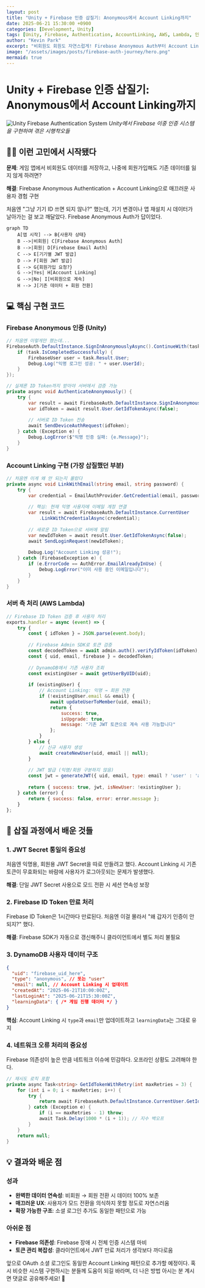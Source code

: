 ```yaml
---
layout: post
title: "Unity + Firebase 인증 삽질기: Anonymous에서 Account Linking까지"
date: 2025-06-21 15:30:00 +0900
categories: [Development, Unity]
tags: [Unity, Firebase, Authentication, AccountLinking, AWS, Lambda, 인증시스템, 게임개발]
author: "Kevin Park"
excerpt: "비회원도 회원도 자연스럽게! Firebase Anonymous Auth부터 Account Linking까지 실제 구현 과정의 시행착오와 해결책"
image: "/assets/images/posts/firebase-auth-journey/hero.png"
mermaid: true
---
```


# Unity + Firebase 인증 삽질기: Anonymous에서 Account Linking까지

![Unity Firebase Authentication System](/assets/images/posts/firebase-auth-journey/hero.png)
*Unity에서 Firebase 이중 인증 시스템을 구현하며 겪은 시행착오들*

## 🤦‍♂️ 이런 고민에서 시작됐다

**문제**: 게임 앱에서 비회원도 데이터를 저장하고, 나중에 회원가입해도 기존 데이터를 잃지 않게 하려면?

**해결**: Firebase Anonymous Authentication + Account Linking으로 매끄러운 사용자 경험 구현

처음엔 "그냥 기기 ID 쓰면 되지 않나?" 했는데, 기기 변경이나 앱 재설치 시 데이터가 날아가는 걸 보고 깨달았다. Firebase Anonymous Auth가 답이었다.

```mermaid
graph TD
    A[앱 시작] --> B{사용자 상태}
    B -->|비회원| C[Firebase Anonymous Auth]
    B -->|회원| D[Firebase Email Auth]
    C --> E[기기별 JWT 발급]
    D --> F[회원 JWT 발급]
    E --> G{회원가입 요청?}
    G -->|Yes| H[Account Linking]
    G -->|No| I[비회원으로 계속]
    H --> J[기존 데이터 + 회원 전환]
```

## 💻 핵심 구현 코드

### Firebase Anonymous 인증 (Unity)

```csharp
// 처음엔 이렇게만 했는데...
FirebaseAuth.DefaultInstance.SignInAnonymouslyAsync().ContinueWith(task => {
    if (task.IsCompletedSuccessfully) {
        FirebaseUser user = task.Result.User;
        Debug.Log("익명 로그인 성공: " + user.UserId);
    }
});

// 실제론 ID Token까지 받아야 서버에서 검증 가능
private async void AuthenticateAnonymously() {
    try {
        var result = await FirebaseAuth.DefaultInstance.SignInAnonymouslyAsync();
        var idToken = await result.User.GetIdTokenAsync(false);
        
        // 서버로 ID Token 전송
        await SendDeviceAuthRequest(idToken);
    } catch (Exception e) {
        Debug.LogError($"익명 인증 실패: {e.Message}");
    }
}
```

### Account Linking 구현 (가장 삽질했던 부분)

```csharp
// 처음엔 이게 왜 안 되는지 몰랐다
private async void LinkWithEmail(string email, string password) {
    try {
        var credential = EmailAuthProvider.GetCredential(email, password);
        
        // 핵심: 현재 익명 사용자에 이메일 계정 연결
        var result = await FirebaseAuth.DefaultInstance.CurrentUser
            .LinkWithCredentialAsync(credential);
            
        // 새로운 ID Token으로 서버에 알림
        var newIdToken = await result.User.GetIdTokenAsync(false);
        await SendLoginRequest(newIdToken);
        
        Debug.Log("Account Linking 성공!");
    } catch (FirebaseException e) {
        if (e.ErrorCode == AuthError.EmailAlreadyInUse) {
            Debug.LogError("이미 사용 중인 이메일입니다");
        }
    }
}
```

### 서버 측 처리 (AWS Lambda)

```javascript
// Firebase ID Token 검증 후 사용자 처리
exports.handler = async (event) => {
    try {
        const { idToken } = JSON.parse(event.body);
        
        // Firebase Admin SDK로 토큰 검증
        const decodedToken = await admin.auth().verifyIdToken(idToken);
        const { uid, email, firebase } = decodedToken;
        
        // DynamoDB에서 기존 사용자 조회
        const existingUser = await getUserByUID(uid);
        
        if (existingUser) {
            // Account Linking: 익명 → 회원 전환
            if (!existingUser.email && email) {
                await updateUserToMember(uid, email);
                return { 
                    success: true, 
                    isUpgrade: true,
                    message: "기존 JWT 토큰으로 계속 사용 가능합니다"
                };
            }
        } else {
            // 신규 사용자 생성
            await createNewUser(uid, email || null);
        }
        
        // JWT 발급 (익명/회원 구분하지 않음)
        const jwt = generateJWT({ uid, email, type: email ? 'user' : 'anonymous' });
        
        return { success: true, jwt, isNewUser: !existingUser };
    } catch (error) {
        return { success: false, error: error.message };
    }
};
```

## 🔧 삽질 과정에서 배운 것들

### 1. JWT Secret 통일의 중요성
처음엔 익명용, 회원용 JWT Secret을 따로 만들려고 했다. Account Linking 시 기존 토큰이 무효화되는 바람에 사용자가 로그아웃되는 문제가 발생했다.

**해결**: 단일 JWT Secret 사용으로 모드 전환 시 세션 연속성 보장

### 2. Firebase ID Token 만료 처리
Firebase ID Token은 1시간마다 만료된다. 처음엔 이걸 몰라서 "왜 갑자기 인증이 안 되지?" 했다.

**해결**: Firebase SDK가 자동으로 갱신해주니 클라이언트에서 별도 처리 불필요

### 3. DynamoDB 사용자 데이터 구조
```json
{
  "uid": "firebase_uid_here",
  "type": "anonymous", // 또는 "user"
  "email": null, // Account Linking 시 업데이트
  "createdAt": "2025-06-21T10:00:00Z",
  "lastLoginAt": "2025-06-21T15:30:00Z",
  "learningData": { /* 게임 진행 데이터 */ }
}
```

**핵심**: Account Linking 시 `type`과 `email`만 업데이트하고 `learningData`는 그대로 유지

### 4. 네트워크 오류 처리의 중요성
Firebase 의존성이 높은 만큼 네트워크 이슈에 민감하다. 오프라인 상황도 고려해야 한다.

```csharp
// 재시도 로직 포함
private async Task<string> GetIdTokenWithRetry(int maxRetries = 3) {
    for (int i = 0; i < maxRetries; i++) {
        try {
            return await FirebaseAuth.DefaultInstance.CurrentUser.GetIdTokenAsync(false);
        } catch (Exception e) {
            if (i == maxRetries - 1) throw;
            await Task.Delay(1000 * (i + 1)); // 지수 백오프
        }
    }
    return null;
}
```

## 💡 결과와 배운 점

### 성과
- **완벽한 데이터 연속성**: 비회원 → 회원 전환 시 데이터 100% 보존
- **매끄러운 UX**: 사용자가 모드 전환을 의식하지 못할 정도로 자연스러움
- **확장 가능한 구조**: 소셜 로그인 추가도 동일한 패턴으로 가능

### 아쉬운 점
- **Firebase 의존성**: Firebase 장애 시 전체 인증 시스템 마비
- **토큰 관리 복잡성**: 클라이언트에서 JWT 만료 처리가 생각보다 까다로움

앞으로 OAuth 소셜 로그인도 동일한 Account Linking 패턴으로 추가할 예정이다. 혹시 비슷한 시스템 구현하시는 분들께 도움이 되길 바라며, 더 나은 방법 아시는 분 계시면 댓글로 공유해주세요! 🙏